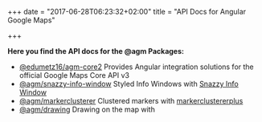 +++
date = "2017-06-28T06:23:32+02:00"
title = "API Docs for Angular Google Maps"

+++

**Here you find the API docs for the @agm Packages:**

* [@edumetz16/agm-core2](https://angular-maps.com/api-docs/agm-core/modules/AgmCoreModule.html)
  Provides Angular integration solutions for the official Google Maps Core API v3
* [@agm/snazzy-info-window](https://angular-maps.com/api-docs/agm-snazzy-info-window/modules/AgmSnazzyInfoWindowModule.html)
  Styled Info Windows with [Snazzy Info Window](https://github.com/atmist/snazzy-info-window)
* [@agm/markerclusterer](https://angular-maps.com/api-docs/markerclusterer/modules/AgmMarkerClustererModule.html)
  Clustered markers with [markerclustererplus](https://github.com/googlemaps/v3-utility-library/tree/master/packages/markerclustererplus)
* [@agm/drawing](https://angular-maps.com/api-docs/drawing/modules/AgmDrawingModule.html)
  Drawing on the map with
